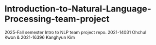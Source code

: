 # Introduction-to-Natural-Language-Processing-team-project
2025-Fall semester Intro to NLP team project repo.
2021-14031 Ohchul Kwon & 2021-16396 Kanghyun Kim
